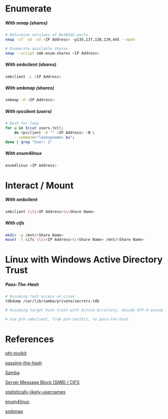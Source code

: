# Enumerate
##### With nmap (shares)
```bash
# Determine versions of NetBIOS ports.
nmap -sT -sU -sV <IP Address> -p135,137,138,139,445 --open

# Enumerate available shares.
nmap --script smb-enum-shares <IP Address>
```

##### With smbclient (shares)
```bash
smbclient -L <IP Address>
```

##### With smbmap (shares)
```bash
smbmap -H <IP Address>
```

##### With rpcclient (users)
```bash
# Bash for loop
for u in $(cat users.txt);
	do rpcclient -U "" <IP Address> -N \
	--command="lookupnames $u";
done | grep "User: 1"
```

##### With enum4linux
```bash
enum4linux <IP Address>
```

# Interact / Mount

##### With smbclient
```bash
smbclient \\\\<IP Address>\\<Share Name>
```

##### With cifs
```bash
mkdir -p /mnt/<Share Name>
mount -t cifs \\\\<IP Address>\\<Share Name> /mnt/<Share Name>
```

# Linux with Windows Active Directory Trust
##### Pass-The-Hash
```bash
# Assuming root access on Linux
tdbdump /var/lib/samba/private/secrets.tdb

# Assuming target hash trust with Active Directory, decode UTF-8 encoded "data" to get NTLM hashes

# Use pth-smbclient, from pth-toolkit, to pass-the-hash.
```

# References
[pth-toolkit](https://github.com/byt3bl33d3r/pth-toolkit)

[passing-the-hash](https://code.google.com/archive/p/passing-the-hash/)

[Samba](https://en.wikipedia.org/wiki/Samba_(software))

[Server Message Block (SMB) / CIFS](https://en.wikipedia.org/wiki/Server_Message_Block)

[statistically-likely-usernames](https://github.com/insidetrust/statistically-likely-usernames)

[enum4linux](https://github.com/CiscoCXSecurity/enum4linux)

[smbmap](https://github.com/ShawnDEvans/smbmap)
